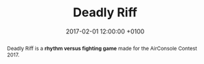 ---
layout:     project_page
title:      "Deadly Riff"
date:       2017-02-01 12:00:00 +0100
category: 	personal-project
thumb:      /assets/deadly_riff.png
excerpt:    "Rhythm versus fighting game made for the AirConsole Contest 2017."
abstract: |
  Deadly Riff is a **rhythm versus fighting game** made for the AirConsole Contest 2017.
banner: {"type": "image", "src": "https://pre00.deviantart.net/3c42/th/pre/i/2016/116/4/3/_drawn_to_life__blue_mountains_background_by_bakidance-da0clt2.png"}
team:
  - {"name": "Charlotte Couder", "role": "Game designer"}
  - {"name": "Alexandre Cornudet", "role": "Artist"}
  - {"name": "Antoine Wert", "role": "Sound designer"}
  - {"name": "Clément Rondeau", "role": "Developer"}
task-header: |
  As the only developer in the team, I've been in charge of all the gameplay programming part. The toughest tasks on this project were:
tasks:
  - Integration of AirConsole into the project
  - Creation of an easy setup to playtest in real conditions
  - The sequencer that will launch the notes stored in a file, precisely and in synchronization with the music
---